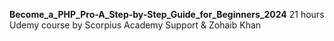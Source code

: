 **Become_a_PHP_Pro-A_Step-by-Step_Guide_for_Beginners_2024**
21 hours Udemy course by Scorpius Academy Support &amp; Zohaib Khan
